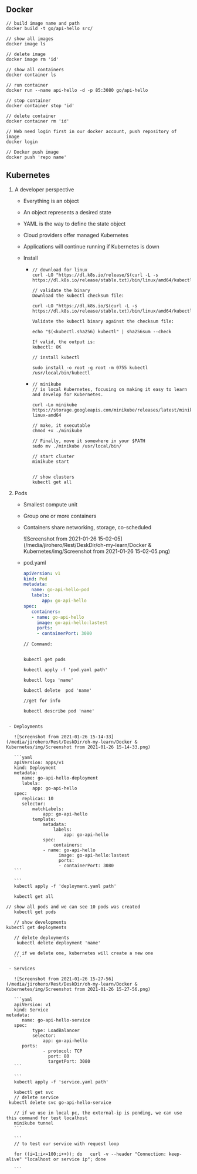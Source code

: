 ## Docker

```
// build image name and path
docker build -t go/api-hello src/

// show all images
docker image ls

// delete image
docker image rm 'id'

// show all containers
docker container ls

// run container
docker run --name api-hello -d -p 85:3080 go/api-hello

// stop container 
docker container stop 'id'

// delete container
docker container rm 'id'

// Web need login first in our docker account, push repository of image
docker login

// Docker push image 
docker push 'repo name'

```



## Kubernetes

1. A developer perspective 

   - Everything is an object

   - An object represents a desired state

   - YAML is the way to define the state object

   - Cloud providers offer managed Kubernetes

   - Applications will continue running if Kubernetes is down

   - Install 

     - ```
       // download for linux
       curl -LO "https://dl.k8s.io/release/$(curl -L -s https://dl.k8s.io/release/stable.txt)/bin/linux/amd64/kubectl"
       
       // validate the binary
       Download the kubectl checksum file:
       
       curl -LO "https://dl.k8s.io/$(curl -L -s https://dl.k8s.io/release/stable.txt)/bin/linux/amd64/kubectl.sha256"
       
       Validate the kubectl binary against the checksum file:
       
       echo "$(<kubectl.sha256) kubectl" | sha256sum --check
       
       If valid, the output is:
       kubectl: OK
       
       // install kubectl
       
       sudo install -o root -g root -m 0755 kubectl /usr/local/bin/kubectl
       ```

     - ```
       // minikube 
       // is local Kubernetes, focusing on making it easy to learn and develop for Kubernetes.
       
       curl -Lo minikube https://storage.googleapis.com/minikube/releases/latest/minikube-linux-amd64
       
       // make, it executable 
       chmod +x ./minikube
       
       // Finally, move it somewhere in your $PATH
       sudo mv ./minikube /usr/local/bin/
       
       // start cluster
       minikube start
       
       
       // show clusters 
       kubectl get all
       ```

2. Pods

   - Smallest compute unit

   - Group one or more containers 

   - Containers share networking, storage, co-scheduled

     ![Screenshot from 2021-01-26 15-02-05](/media/jirohero/Rest/DeskDir/oh-my-learn/Docker & Kubernetes/img/Screenshot from 2021-01-26 15-02-05.png)

   - pod.yaml

     ```yaml
     apiVersion: v1
     kind: Pod
     metadata:
     	name: go-api-hello-pod
     	labels: 
     		app: go-api-hello
     spec:
     	containers: 
     	- name: go-api-hello
     	  image: go-api-hello:lastest
     	  ports:
     	  - containerPort: 3080
     ```

     ```
     // Command:
     
     
     kubectl get pods 
     
     kubectl apply -f 'pod.yaml path'
     
     kubectl logs 'name'
     
     kubectl delete  pod 'name'
  
     //get for info
  
     kubectl describe pod 'name'
  ```
   
   - Deployments
   
     ![Screenshot from 2021-01-26 15-14-33](/media/jirohero/Rest/DeskDir/oh-my-learn/Docker & Kubernetes/img/Screenshot from 2021-01-26 15-14-33.png)
   
     ```yaml
     apiVersion: apps/v1
     kind: Deployment
     metadata:
     	name: go-api-hello-deployment
     	labels: 
     		app: go-api-hello
     spec:
     	replicas: 10
     	selector:
     		matchLabels:
     			app: go-api-hello
     		template:
     			metadata:
     				labels:
     					app: go-api-hello
     			spec:
     				containers: 
  				- name: go-api-hello
     	  			  image: go-api-hello:lastest
     	  			  ports:
     	  			  - containerPort: 3080
     ```
   
     ```
     kubectl apply -f 'deployment.yaml path'
     
     kubectl get all 
     
  // show all pods and we can see 10 pods was created
     kubectl get pods
  
     // show developments
  kubectl get deployments
     
     // delete deployments
      kubectl delete deployment 'name'
     
     // if we delete one, kubernetes will create a new one
     ```
   
   - Services
   
     ![Screenshot from 2021-01-26 15-27-56](/media/jirohero/Rest/DeskDir/oh-my-learn/Docker & Kubernetes/img/Screenshot from 2021-01-26 15-27-56.png)
   
     ```yaml
     apiVersion: v1
     kind: Service
  metadata:
     	name: go-api-hello-service
     spec:
        	type: LoadBalancer
        	selector:
        		app: go-api-hello
     	ports:
        		- protocol: TCP
        		  port: 80
        		  targetPort: 3080
     ```
   
     ```
     kubectl apply -f 'service.yaml path'
     
     kubectl get svc
     // delete service 
   kubectl delete svc go-api-hello-service   
     
     // if we use in local pc, the external-ip is pending, we can use this command for test localhost
     minikube tunnel
     ```
     
     ```
     // to test our service with request loop 
     
     for ((i=1;i<=100;i++)); do   curl -v --header "Connection: keep-alive" "localhost or service ip"; done
     
     ```
     
     